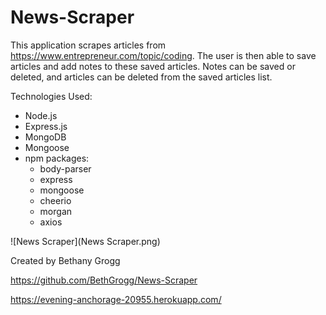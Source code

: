# News-Scraper

This application scrapes articles from https://www.entrepreneur.com/topic/coding.  The user is then able to save articles and add notes to these saved articles.  Notes can be saved or deleted, and articles can be deleted from the saved articles list.

Technologies Used:
* Node.js
* Express.js
* MongoDB
* Mongoose
* npm packages:
    * body-parser
    * express
    * mongoose
    * cheerio
    * morgan
    * axios


![News Scraper](News Scraper.png)


Created by Bethany Grogg

https://github.com/BethGrogg/News-Scraper

https://evening-anchorage-20955.herokuapp.com/